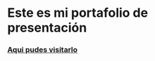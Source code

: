 # Este es mi portafolio de presentación

### [Aqui pudes visitarlo](https://portfolio-marvindev.netlify.app/)